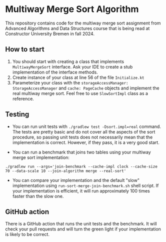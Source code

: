 # Multiway Merge Sort Algorithm
This repository contains code for the multiway merge sort assignment  from Advanced Algorithms and Data Structures course that is being read at Constructor University Bremen in fall 2024.

## How to start

1. You should start with creating a class that implements `MultiwayMergeSort` interface. Ask your IDE to create a stub implementation of the interface methods.
1. Create instance of your class at line 56 of the file `Initialize.kt`
2. Parameterize your class with the `storageAccessManager: StorageAccessManager` and `cache: PageCache` objects and implement the real multiway merge sort. Feel free to use `SlowSortImpl` class as a reference.

## Testing
* You can run unit tests with `./gradlew test -Dsort.impl=real` command. The tests are pretty basic and do not cover all the aspects of 
the sort procedure, so passing unit tests does not necessarily mean that the implementation is correct. 
However, if they pass, it is a very good start.

* You can run a benchmark that joins two tables using your multiway merge sort implementation:

```
./gradlew run --args='join-benchmark --cache-impl clock --cache-size 70 --data-scale 10 --join-algorithm merge --real-sort'
```

* You can compare your implementation and the default "slow" implementation using `run-sort-merge-join-benchmark.sh` shell script. If your implementation is efficient, it will run approximately 100 times faster than the slow one.

## GitHub action

There is a GitHub action that runs the unit tests and the benchmark. It will check your pull requests and will turn the green light if your implementation is likely to be correct.
